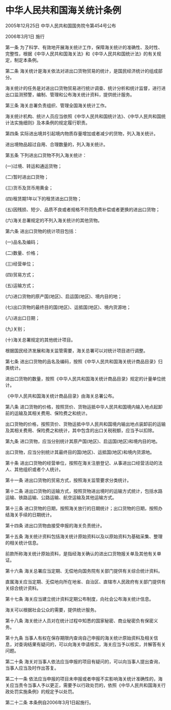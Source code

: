 # 中华人民共和国海关统计条例

2005年12月25日 中华人民共和国国务院令第454号公布

2006年3月1日 施行

第一条 为了科学、有效地开展海关统计工作，保障海关统计的准确性、及时性、完整性，根据《中华人民共和国海关法》和《中华人民共和国统计法》的有关规定，制定本条例。

第二条 海关统计是海关依法对进出口货物贸易的统计，是国民经济统计的组成部分。

海关统计的任务是对进出口货物贸易进行统计调查、统计分析和统计监督，进行进出口监测预警，编制、管理和公布海关统计资料，提供统计服务。

第三条 海关总署负责组织、管理全国海关统计工作。

海关统计机构、统计人员应当依照《中华人民共和国统计法》、《中华人民共和国统计法实施细则》及本条例的规定履行职责。

第四条 实际进出境并引起境内物质存量增加或者减少的货物，列入海关统计。

进出境物品超过自用、合理数量的，列入海关统计。

第五条 下列进出口货物不列入海关统计：

(一)过境、转运和通运货物；

(二)暂时进出口货物；

(三)货币及货币用黄金；

(四)租赁期1年以下的租赁进出口货物；

(五)因残损、短少、品质不良或者规格不符而免费补偿或者更换的进出口货物；

(六)海关总署规定的不列入海关统计的其他货物。

第六条 进出口货物的统计项目包括：

(一)品名及编码；

(二)数量、价格；

(三)经营单位；

(四)贸易方式；

(五)运输方式；

(六)进口货物的原产国(地区)、启运国(地区)、境内目的地；

(七)出口货物的最终目的国(地区)、运抵国(地区)、境内货源地；

(八)进出口日期；

(九)关别；

(十)海关总署规定的其他统计项目。

根据国民经济发展和海关监管需要，海关总署可以对统计项目进行调整。

第七条 进出口货物的品名及编码，按照《中华人民共和国海关统计商品目录》归类统计。

进出口货物的数量，按照《中华人民共和国海关统计商品目录》规定的计量单位统计。

《中华人民共和国海关统计商品目录》由海关总署公布。

第八条 进口货物的价格，按照货价、货物运抵中华人民共和国境内输入地点起卸前的运输及其相关费用、保险费之和统计。

出口货物的价格，按照货价、货物运抵中华人民共和国境内输出地点装卸前的运输及其相关费用、保险费之和统计，其中包含的出口关税税额，应当予以扣除。

第九条 进口货物，应当分别统计其原产国(地区)、启运国(地区)和境内目的地。

出口货物，应当分别统计其最终目的国(地区)、运抵国(地区)和境内货源地。

第十条 进出口货物的经营单位，按照在海关注册登记、从事进出口经营活动的法人、其他组织或者个人统计。

第十一条 进出口货物的贸易方式，按照海关监管要求分类统计。

第十二条 进出口货物的运输方式，按照货物进出境时的运输方式统计，包括水路运输、铁路运输、公路运输、航空运输及其他运输方式。

第十三条 进口货物的日期，按照海关放行的日期统计；出口货物的日期，按照办结海关手续的日期统计。

第十四条 进出口货物由接受申报的海关负责统计。

第十五条 海关统计资料包括海关统计原始资料以及以原始资料为基础采集、整理的相关统计信息。

前款所称海关统计原始资料，是指经海关确认的进出口货物报关单及其他有关单证。

第十六条 海关总署应当定期、无偿地向国务院有关部门提供有关综合统计资料。

直属海关应当定期、无偿地向所在地省、自治区、直辖市人民政府有关部门提供有关综合统计资料。

第十七条 海关应当建立统计资料定期公布制度，向社会公布海关统计信息。

海关可以根据社会公众的需要，提供统计服务。

第十八条 海关统计人员对在统计过程中知悉的国家秘密、商业秘密负有保密义务。

第十九条 当事人有权在保存期限内查询自己申报的海关统计原始资料及相关信息，对查询结果有疑问的，可以向海关申请核实，海关应当予以核实，并解答有关问题。

第二十条 海关对当事人依法应当申报的项目有疑问的，可以向当事人提出查询，当事人应当及时作出答复。

第二十一条 依法应当申报的项目未申报或者申报不实影响海关统计准确性的，海关应当责令当事人予以更正，需要予以行政处罚的，依照《中华人民共和国海关行政处罚实施条例》的规定予以处罚。

第二十二条 本条例自2006年3月1日起施行。
